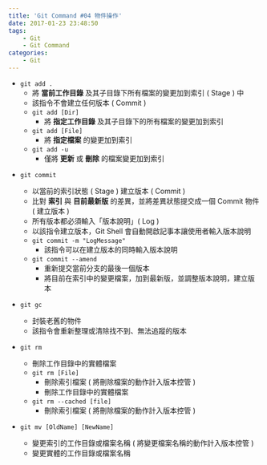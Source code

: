 ```yaml
---
title: 'Git Command #04 物件操作'
date: 2017-01-23 23:48:50
tags:
    - Git
    - Git Command
categories:
    - Git
---
```

 - `git add .`
    - 將 **當前工作目錄** 及其子目錄下所有檔案的變更加到索引 ( Stage ) 中
    - 該指令不會建立任何版本 ( Commit )
     - `git add [Dir]`
        - 將 **指定工作目錄** 及其子目錄下的所有檔案的變更加到索引
    - `git add [File]`
        - 將 **指定檔案** 的變更加到索引
    - `git add -u`
        - 僅將 **更新** 或 **刪除** 的檔案變更加到索引

<!-- more -->

 - `git commit`
    - 以當前的索引狀態 ( Stage ) 建立版本 ( Commit )
    - 比對 **索引** 與 **目前最新版** 的差異，並將差異狀態提交成一個 Commit 物件 ( 建立版本 )
    - 所有版本都必須輸入「版本說明」( Log )
    - 以該指令建立版本，Git Shell 會自動開啟記事本讓使用者輸入版本說明
    - `git commit -m "LogMessage"`
        - 該指令可以在建立版本的同時輸入版本說明
    - `git commit --amend`
        - 重新提交當前分支的最後一個版本
        - 將目前在索引中的變更檔案，加到最新版，並調整版本說明，建立版本


 - `git gc`
    - 封裝老舊的物件
    - 該指令會重新整理或清除找不到、無法追蹤的版本


 - `git rm`
    - 刪除工作目錄中的實體檔案
    - `git rm [File]`
        - 刪除索引檔案 ( 將刪除檔案的動作計入版本控管 )
        - 刪除工作目錄中的實體檔案
     - `git rm --cached [file]`
        - 刪除索引檔案 ( 將刪除檔案的動作計入版本控管 )


 - `git mv [OldName] [NewName]`
    - 變更索引的工作目錄或檔案名稱 ( 將變更檔案名稱的動作計入版本控管 )
    - 變更實體的工作目錄或檔案名稱
